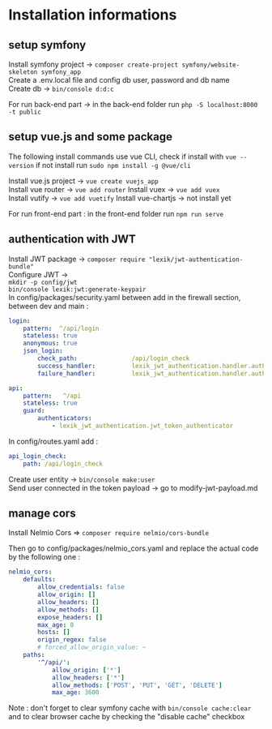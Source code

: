 # Installation informations

## setup symfony

Install symfony project -> `composer create-project symfony/website-skeleton symfony_app`  
Create a .env.local file and config db user, password and db name  
Create db -> `bin/console d:d:c`  

For run back-end part -> in the back-end folder run `php -S localhost:8000 -t public`

## setup vue.js and some package

The following install commands use vue CLI, check if install with `vue --version` if not install run `sudo npm install -g @vue/cli`

Install vue.js project -> `vue create vuejs_app`  
Install vue router  -> `vue add router`
Install vuex -> `vue add vuex`  
Install vutify -> `vue add vuetify`
Install vue-chartjs -> not install yet

For run front-end part : in the front-end folder run `npm run serve`

## authentication with JWT

Install JWT package -> `composer require "lexik/jwt-authentication-bundle"`  
Configure JWT ->  
`mkdir -p config/jwt`  
`bin/console lexik:jwt:generate-keypair`  
In config/packages/security.yaml between add in the firewall section, between dev and main :
```yaml
login:
    pattern:  ^/api/login
    stateless: true
    anonymous: true
    json_login:
        check_path:               /api/login_check
        success_handler:          lexik_jwt_authentication.handler.authentication_success
        failure_handler:          lexik_jwt_authentication.handler.authentication_failure

api:
    pattern:   ^/api
    stateless: true
    guard:
        authenticators:
            - lexik_jwt_authentication.jwt_token_authenticator
```
In config/routes.yaml add : 
```yaml
api_login_check:
    path: /api/login_check
```
Create user entity -> `bin/console make:user`  
Send user connected in the token payload -> go to modify-jwt-payload.md

## manage cors

Install Nelmio Cors => `composer require nelmio/cors-bundle`

Then go to config/packages/nelmio_cors.yaml and replace the actual code by the following one :

```yaml 
nelmio_cors:
    defaults:
        allow_credentials: false
        allow_origin: []
        allow_headers: []
        allow_methods: []
        expose_headers: []
        max_age: 0
        hosts: []
        origin_regex: false
        # forced_allow_origin_value: ~
    paths:
        '^/api/':
            allow_origin: ['*']
            allow_headers: ['*']
            allow_methods: ['POST', 'PUT', 'GET', 'DELETE']
            max_age: 3600
```

Note : don't forget to clear symfony cache with `bin/console cache:clear` and to clear browser cache by checking the "disable cache" checkbox